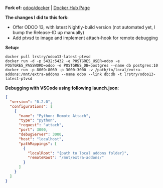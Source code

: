 **Fork of:** [odoo/docker](https://github.com/odoo/docker) | [Docker Hub Page](https://hub.docker.com/_/odoo)

**The changes I did to this fork:**

- Offer ODOO 13, with latest Nightly-build version (not automated yet, I bump the Release-ID up manually)
- Add ptvsd to image and implement attach-hook for remote debugging

**Setup:**

```shell
docker pull lrstry/odoo13-latest-ptvsd
docker run -d -p 5432:5432 -e POSTGRES_USER=odoo -e POSTGRES_PASSWORD=odoo -e POSTGRES_DB=postgres --name db postgres:10
docker run -p 8069:8069 -p 3000:3000 -v /path/to/local/extra-addons:/mnt/extra-addons --name odoo --link db:db -t lrstry/odoo13-latest-ptvsd
```

**Debugging with VSCode using following launch.json:**

```json
{
  "version": "0.2.0",
  "configurations": [
    {
      "name": "Python: Remote Attach",
      "type": "python",
      "request": "attach",
      "port": 3000,
      "debugServer": 3000,
      "host": "localhost",
      "pathMappings": [
        {
          "localRoot": "{path to local addons folder}",
          "remoteRoot": "/mnt/extra-addons/"
        }
      ]
    }
  ]
}
```

